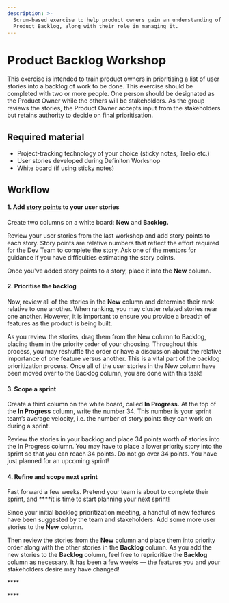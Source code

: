 ```yaml
---
description: >-
  Scrum-based exercise to help product owners gain an understanding of the
  Product Backlog, along with their role in managing it.
---
```


# Product Backlog Workshop

This exercise is intended to train product owners in prioritising a list of user stories into a backlog of work to be done.  This exercise should be completed with two or more people. One person should be designated as the Product Owner while the others will be stakeholders. As the group reviews the stories, the Product Owner accepts input from the stakeholders but retains authority to decide on final prioritisation. 

## **Required material**

* Project-tracking technology of your choice \(sticky notes, Trello etc.\) 
* User stories developed during Definiton Workshop
* White board \(if using sticky notes\) 

## Workflow 

#### 1. Add [story points](../../supplementary-modules/glossary.md#story-points) to your user stories 

Create two columns on a white board: **New** and **Backlog.** 

Review your user stories from the last workshop and add story points to each story. Story points are relative numbers that reflect the effort required for the Dev Team to complete the story. Ask one of the mentors for guidance if you have difficulties estimating the story points. 

Once you've added story points to a story, place it into the **New** column. 

#### 2. Prioritise the backlog 

Now, review all of the stories in the **New** column and determine their rank relative to one another. When ranking, you may cluster related stories near one another. However, it is important to ensure you provide a breadth of features as the product is being built. 

As you review the stories, drag them from the New column to Backlog, placing them in the priority order of your choosing. Throughout this process, you may reshuffle the order or have a discussion about the relative importance of one feature versus another. This is a vital part of the backlog prioritization process. Once all of the user stories in the New column have been moved over to the Backlog column, you are done with this task!

#### 3. Scope a sprint

Create a third column on the white board, called **In Progress.** At the top of the **In Progress** column, write the number 34. This number is your sprint team’s average velocity, i.e. the number of story points they can work on during a sprint. 

Review the stories in your backlog and place 34 points worth of stories into the In Progress column. You may have to place a lower priority story into the sprint so that you can reach 34 points. Do not go over 34 points. You have just planned for an upcoming sprint!

#### 4. **Refine and scope next sprint**

Fast forward a few weeks. Pretend your team is about to complete their sprint, and ****it is time to start planning your next sprint! 

Since your initial backlog prioritization meeting, a handful of new features have been suggested by the team and stakeholders. Add some more user stories to the **New** column. 

Then review the stories from the **New** column and place them into priority order along with the other stories in the **Backlog** column. As you add the new stories to the **Backlog** column, feel free to reprioritize the **Backlog** column as necessary. It has been a few weeks — the features you and your stakeholders desire may have changed!







\*\*\*\*

\*\*\*\*



